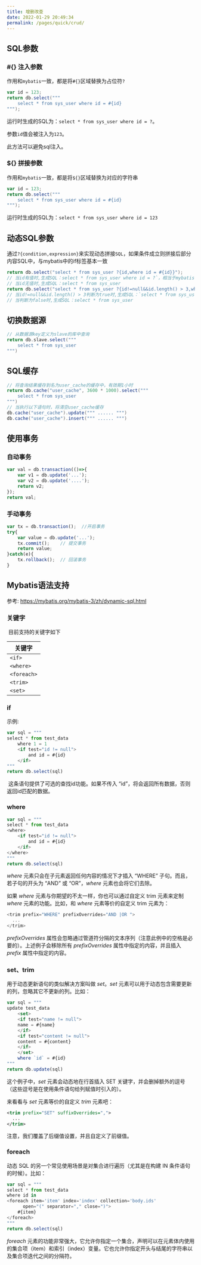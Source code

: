 ```yaml
---
title: 增删改查
date: 2022-01-29 20:49:34
permalink: /pages/quick/crud/
---
```



## SQL参数

### #{} 注入参数

作用和`mybatis`一致，都是将`#{}`区域替换为占位符`?`

```groovy
var id = 123;
return db.select("""
    select * from sys_user where id = #{id}
""");
```

运行时生成的SQL为：`select * from sys_user where id = ?`。

参数`id`值会被注入为`123`。

此方法可以避免sql注入。

### ${} 拼接参数

作用和`mybatis`一致，都是将`${}`区域替换为对应的字符串

```groovy
var id = 123;
return db.select("""
    select * from sys_user where id = #{id}
""");
```

运行时生成的SQL为：`select * from sys_user where id = 123`

## 动态SQL参数

通过`?{condition,expression}`来实现动态拼接`SQL`，如果条件成立则拼接后部分内容SQL中，与mybatis中的if标签基本一致

```groovy
return db.select("select * from sys_user ?{id,where id = #{id}}");
// 当id有值时,生成SQL：select * from sys_user where id = ?`，相当于mybatis中的<if test="id != nulla nd id != ''">
// 当id无值时,生成SQL：select * from sys_user
return db.select("select * from sys_user ?{id!=null&&id.length() > 3,where id = #{id}}");
// 当id!=null&&id.length() > 3判断为true时,生成SQL：`select * from sys_user where id = ?
// 当判断为false时,生成SQL：select * from sys_user
```

## 切换数据源

```groovy
// 从数据源key定义为slave的库中查询
return db.slave.select("""
    select * from sys_user
""")
```

## SQL缓存

```groovy
// 将查询结果缓存到名为user_cache的缓存中，有效期1小时
return db.cache("user_cache", 3600 * 1000).select("""
    select * from sys_user
""")
// 当执行以下语句时，将清空user_cache缓存
db.cache("user_cache").update(""" ...... """)
db.cache("user_cache").insert(""" ...... """)
```

## 使用事务

### 自动事务

```js
var val = db.transaction(()=>{
    var v1 = db.update('...');
    var v2 = db.update('....');
    return v2;
});
return val;
```

### 手动事务

```js
var tx = db.transaction();  //开启事务
try{
    var value = db.update('...');
    tx.commit();    // 提交事务
    return value;
}catch(e){
    tx.rollback();  // 回滚事务
}
```

## Mybatis语法支持<Badge text="1.6.0+" type="error"/>

参考: https://mybatis.org/mybatis-3/zh/dynamic-sql.html

### 关键字

​	目前支持的关键字如下

| 关键字      |
| ----------- |
| `<if>`      |
| `<where>`   |
| `<foreach>` |
| `<trim>`    |
| `<set>`     |



### if

示例:

```js
var sql = """
select * from test_data
	where 1 = 1
	<if test="id != null">
        and id = #{id}
    </if>
"""
return db.select(sql)
```

​	这条语句提供了可选的查找id功能。如果不传入 “id”，将会返回所有数据，否则返回id匹配的数据。

### where

```js
var sql = """
select * from test_data
<where>
    <if test="id != null">
        and id = #{id}
    </if>
</where>
"""
return db.select(sql)
```

*where* 元素只会在子元素返回任何内容的情况下才插入 “WHERE” 子句。而且，若子句的开头为 “AND” 或 “OR”，*where* 元素也会将它们去除。

如果 *where* 元素与你期望的不太一样，你也可以通过自定义 trim 元素来定制 *where* 元素的功能。比如，和 *where* 元素等价的自定义 trim 元素为：

```js
<trim prefix="WHERE" prefixOverrides="AND |OR ">
  ...
</trim>

```

*prefixOverrides* 属性会忽略通过管道符分隔的文本序列（注意此例中的空格是必要的）。上述例子会移除所有 *prefixOverrides* 属性中指定的内容，并且插入 *prefix* 属性中指定的内容。

### set、trim

用于动态更新语句的类似解决方案叫做 *set*。*set* 元素可以用于动态包含需要更新的列，忽略其它不更新的列。比如：

```js
var sql = """
update test_data
    <set>
    <if test="name != null">
    name = #{name}
    </if>
	<if test="content != null">
    content = #{content}
    </if>
    </set>
    where `id` = #{id}
"""
return db.update(sql)
```

这个例子中，*set* 元素会动态地在行首插入 SET 关键字，并会删掉额外的逗号（这些逗号是在使用条件语句给列赋值时引入的）。

来看看与 *set* 元素等价的自定义 *trim* 元素吧：

```xml
<trim prefix="SET" suffixOverrides=",">
  ...
</trim>
```

注意，我们覆盖了后缀值设置，并且自定义了前缀值。

### foreach

动态 SQL 的另一个常见使用场景是对集合进行遍历（尤其是在构建 IN 条件语句的时候）。比如：

```js
var sql = """
select * from test_data
where id in
<foreach item='item' index='index' collection='body.ids'
      open="(" separator="," close=")">
    #{item}
</foreach>
"""
return db.select(sql)
```

*foreach* 元素的功能非常强大，它允许你指定一个集合，声明可以在元素体内使用的集合项（item）和索引（index）变量。它也允许你指定开头与结尾的字符串以及集合项迭代之间的分隔符。

> 